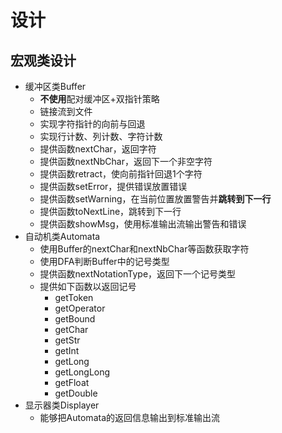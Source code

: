 # 设计

## 宏观类设计

- 缓冲区类Buffer
	- **不使用**配对缓冲区+双指针策略
	- 链接流到文件
	- 实现字符指针的向前与回退
	- 实现行计数、列计数、字符计数
	- 提供函数nextChar，返回字符
	- 提供函数nextNbChar，返回下一个非空字符
	- 提供函数retract，使向前指针回退1个字符
	- 提供函数setError，提供错误放置错误
	- 提供函数setWarning，在当前位置放置警告并**跳转到下一行**
	- 提供函数toNextLine，跳转到下一行
	- 提供函数showMsg，使用标准输出流输出警告和错误
- 自动机类Automata
	- 使用Buffer的nextChar和nextNbChar等函数获取字符
	- 使用DFA判断Buffer中的记号类型
	- 提供函数nextNotationType，返回下一个记号类型
	- 提供如下函数以返回记号
		- getToken
		- getOperator
		- getBound
		- getChar
		- getStr
		- getInt
		- getLong
		- getLongLong
		- getFloat
		- getDouble
- 显示器类Displayer
	- 能够把Automata的返回信息输出到标准输出流
